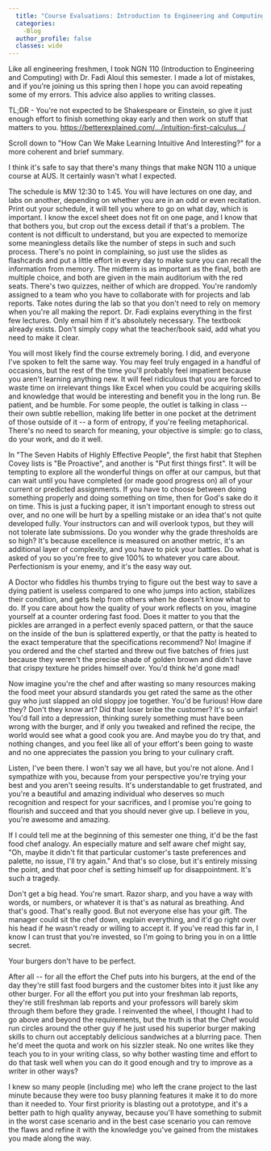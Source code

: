 ```yaml
---
  title: "Course Evaluations: Introduction to Engineering and Computing"
  categories:
    -Blog
  author_profile: false 
  classes: wide
---
```

Like all engineering freshmen, I took NGN 110 (Introduction to Engineering and Computing) with Dr. Fadi Aloul this semester. I made a lot of mistakes, and if you're joining us this spring then I hope you can avoid repeating some of my errors. This advice also applies to writing classes.

TL;DR - You're not expected to be Shakespeare or Einstein, so give it just enough effort to finish something okay early and then work on stuff that matters to you.
https://betterexplained.com/.../intuition-first-calculus.../

Scroll down to "How Can We Make Learning Intuitive And Interesting?" for a more coherent and brief summary.

I think it's safe to say that there's many things that make NGN 110 a unique course at AUS. It certainly wasn't what I expected.

The schedule is MW 12:30 to 1:45. You will have lectures on one day, and labs on another, depending on whether you are in an odd or even recitation. Print out your schedule, it will tell you where to go on what day, which is important. I know the excel sheet does not fit on one page, and I know that that bothers you, but crop out the excess detail if that's a problem. The content is not difficult to understand, but you are expected to memorize some meaningless details like the number of steps in such and such process. There's no point in complaining, so just use the slides as flashcards and put a little effort in every day to make sure you can recall the information from memory. The midterm is as important as the final, both are multiple choice, and both are given in the main auditorium with the red seats. There's two quizzes, neither of which are dropped. You're randomly assigned to a team who you have to collaborate with for projects and lab reports. Take notes during the lab so that you don't need to rely on memory when you're all making the report. Dr. Fadi explains everything in the first few lectures. Only email him if it's absolutely necessary. The textbook already exists. Don't simply copy what the teacher/book said, add what you need to make it clear.

You will most likely find the course extremely boring. I did, and everyone I've spoken to felt the same way. You may feel truly engaged in a handful of occasions, but the rest of the time you'll probably feel impatient because you aren't learning anything new. It will feel ridiculous that you are forced to waste time on irrelevant things like Excel when you could be acquiring skills and knowledge that would be interesting and benefit you in the long run. Be patient, and be humble. For some people, the outlet is talking in class -- their own subtle rebellion, making life better in one pocket at the detriment of those outside of it -- a form of entropy, if you're feeling metaphorical. There's no need to search for meaning, your objective is simple: go to class, do your work, and do it well.

In "The Seven Habits of Highly Effective People", the first habit that Stephen Covey lists is "Be Proactive", and another is "Put first things first". It will be tempting to explore all the wonderful things on offer at our campus, but that can wait until you have completed (or made good progress on) all of your current or predicted assignments. If you have to choose between doing something properly and doing something on time, then for God's sake do it on time. This is just a fucking paper, it isn't important enough to stress out over, and no one will be hurt by a spelling mistake or an idea that's not quite developed fully. Your instructors can and will overlook typos, but they will not tolerate late submissions. Do you wonder why the grade thresholds are so high? It's because excellence is measured on another metric, it's an additional layer of complexity, and you have to pick your battles. Do what is asked of you so you're free to give 100% to whatever you care about. Perfectionism is your enemy, and it's the easy way out. 

A Doctor who fiddles his thumbs trying to figure out the best way to save a dying patient is useless compared to one who jumps into action, stabilizes their condition, and gets help from others when he doesn't know what to do. If you care about how the quality of your work reflects on you, imagine yourself at a counter ordering fast food. Does it matter to you that the pickles are arranged in a perfect evenly spaced pattern, or that the sauce on the inside of the bun is splattered expertly, or that the patty is heated to the exact temperature that the specifications recommend? No! Imagine if you ordered and the chef started and threw out five batches of fries just because they weren't the precise shade of golden brown and didn't have that crispy texture he prides himself over. You'd think he'd gone mad! 

Now imagine you're the chef and after wasting so many resources making the food meet your absurd standards you get rated the same as the other guy who just slapped an old sloppy joe together. You'd be furious! How dare they? Don't they know art? Did that loser bribe the customer? It's so unfair! You'd fall into a depression, thinking surely something must have been wrong with the burger, and if only you tweaked and refined the recipe, the world would see what a good cook you are. And maybe you do try that, and nothing changes, and you feel like all of your effort's been going to waste and no one appreciates the passion you bring to your culinary craft.

Listen, I've been there. I won't say we all have, but you're not alone. And I sympathize with you, because from your perspective you're trying your best and you aren't seeing results. It's understandable to get frustrated, and you're a beautiful and amazing individual who deserves so much recognition and respect for your sacrifices, and I promise you're going to flourish and succeed and that you should never give up. I believe in you, you're awesome and amazing. 

If I could tell me at the beginning of this semester one thing, it'd be the fast food chef analogy. An especially mature and self aware chef might say, "Oh, maybe it didn't fit that particular customer's taste preferences and palette, no issue, I'll try again." And that's so close, but it's entirely missing the point, and that poor chef is setting himself up for disappointment. It's such a tragedy.

Don't get a big head. You're smart. Razor sharp, and you have a way with words, or numbers, or whatever it is that's as natural as breathing. And that's good. That's really good. But not everyone else has your gift. The manager could sit the chef down, explain everything, and it'd go right over his head if he wasn't ready or willing to accept it. If you've read this far in, I know I can trust that you're invested, so I'm going to bring you in on a little secret.

Your burgers don't have to be perfect.

After all -- for all the effort the Chef puts into his burgers, at the end of the day they're still fast food burgers and the customer bites into it just like any other burger. For all the effort you put into your freshman lab reports, they're still freshman lab reports and your professors will barely skim through them before they grade. I reinvented the wheel, I thought I had to go above and beyond the requirements, but the truth is that the Chef would run circles around the other guy if he just used his superior burger making skills to churn out acceptably delicious sandwiches at a blurring pace. Then he'd meet the quota and work on his sizzler steak. No one writes like they teach you to in your writing class, so why bother wasting time and effort to do that task well when you can do it good enough and try to improve as a writer in other ways? 

I knew so many people (including me) who left the crane project to the last minute because they were too busy planning features it make it to do more than it needed to. Your first priority is blasting out a prototype, and it's a better path to high quality anyway, because you'll have something to submit in the worst case scenario and in the best case scenario you can remove the flaws and refine it with the knowledge you've gained from the mistakes you made along the way.
